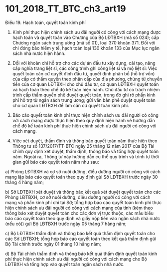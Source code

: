 # 101_2018_TT_BTC_ch3_art19
Điều 19. Hạch toán, quyết toán kinh phí

1. Kinh phí thực hiện chính sách ưu đãi người có công với cách mạng được hạch toán và quyết toán vào Chương của Bộ LĐTBXH (mã số 024); cấp Chương ngân sách trung ương (mã số 01), loại 370 khoản 371. Đối với chi đóng bảo hiểm y tế, hạch toán loại 130 khoản 133 của Mục lục ngân sách nhà nước hiện hành.

2. Đối với khoản chi hỗ trợ cho các dự án đầu tư xây dựng, cải tạo, nâng cấp nghĩa trang liệt sĩ, các công trình ghi công liệt sĩ và mộ liệt sĩ: Việc quyết toán căn cứ quyết định đầu tư, quyết định phân bổ (hỗ trợ vốn) của cấp có thẩm quyền theo phân cấp của địa phương, chứng từ chuyển tiền của cơ quan LĐTBXH cho chủ đầu tư, cơ quan LĐTBXH quyết toán và hạch toán theo chế độ kế toán hiện hành. Chủ đầu tư có trách nhiệm trình cấp thẩm quyền phê duyệt quyết toán, trong đó ghi rõ phần kinh phí hỗ trợ từ ngân sách trung ương; gửi văn bản phê duyệt quyết toán cho cơ quan LĐTBXH để làm căn cứ quyết toán kinh phí.

3. Báo cáo quyết toán kinh phí thực hiện chính sách ưu đãi người có công với cách mạng được thực hiện theo quy định hiện hành về hướng dẫn chế độ kế toán kinh phí thực hiện chính sách ưu đãi người có công với cách mạng.

4. Việc xét duyệt, thẩm định và thông báo quyết toán năm thực hiện theo Thông tư số 137/2017/TT-BTC ngày 25 tháng 12 năm 2017 của Bộ Tài chính quy định xét duyệt, thẩm định, thông báo và tổng hợp quyết toán năm. Ngoài ra, Thông tư này hướng dẫn cụ thể quy trình và trình tự thời gian gửi báo cáo quyết toán năm như sau:

a) Phòng LĐTBXH và cơ sở nuôi dưỡng, điều dưỡng người có công với cách mạng lập báo cáo quyết toán theo quy định gửi Sở LĐTBXH trước ngày 30 tháng 4 hàng năm;

b) Sở LĐTBXH xét duyệt và thông báo kết quả xét duyệt quyết toán cho các Phòng LĐTBXH, cơ sở nuôi dưỡng, điều dưỡng người có công với cách mạng và phần kinh phí chi tại Sở; tổng hợp báo cáo quyết toán kinh phí thực hiện chính sách ưu đãi người có công với cách mạng của tỉnh (kèm theo thông báo xét duyệt quyết toán cho các đơn vị trực thuộc, các mẫu biểu báo cáo quyết toán theo quy định và giấy nộp tiền vào ngân sách nhà nước (nếu có)) gửi Bộ LĐTBXH trước ngày 05 tháng 7 hàng năm;

c) Bộ LĐTBXH thẩm định và thông báo kết quả thẩm định quyết toán cho các Sở LĐTBXH; tổng hợp báo cáo quyết toán theo kết quả thẩm định gửi Bộ Tài chính trước ngày 01 tháng 10 hằng năm;

d) Bộ Tài chính thẩm định và thông báo kết quả thẩm định quyết toán kinh phí thực hiện chính sách ưu đãi người có công với cách mạng cho Bộ LĐTBXH và tổng hợp vào quyết toán ngân sách nhà nước.